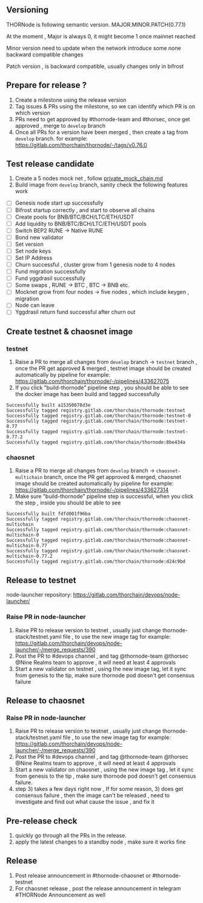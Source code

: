 ## Versioning
THORNode is following semantic version. MAJOR.MINOR.PATCH(0.77.1)

At the moment , Major is always 0, it might become 1 once mainnet reached

Minor version need to update when the network introduce some none backward compatible changes

Patch version , is backward compatible, usually changes only in bifrost

## Prepare for release ?
1) Create a milestone using the release version
2) Tag issues & PRs using the milestone, so we can identify which PR is on which version
3) PRs need to get approved by #thornode-team and #thorsec, once get approved , merge to `develop` branch
4) Once all PRs for a version have been merged , then create a tag from `develop` branch. for example: https://gitlab.com/thorchain/thornode/-/tags/v0.76.0

## Test release candidate
1) Create a 5 nodes mock net , follow [private_mock_chain.md](private_mock_chain.md)
2) Build image from `develop` branch, sanity check the following features work
- [ ] Genesis node start up successfully
- [ ] Bifrost startup correctly , and start to observe all chains 
- [ ] Create pools for BNB/BTC/BCH/LTC/ETH/USDT
- [ ] Add liquidity to BNB/BTC/BCH/LTC/ETH/USDT pools
- [ ] Switch BEP2 RUNE -> Native RUNE
- [ ] Bond new validator
- [ ] Set version
- [ ] Set node keys
- [ ] Set IP Address
- [ ] Churn successful , cluster grow from 1 genesis node to 4 nodes
- [ ] Fund migration successfully
- [ ] Fund yggdrasil successfully
- [ ] Some swaps , RUNE -> BTC , BTC -> BNB etc.
- [ ] Mocknet grow from four nodes -> five nodes , which include keygen , migration
- [ ] Node can leave
- [ ] Yggdrasil return fund successful after churn out

## Create testnet & chaosnet image
### testnet
1) Raise a PR to merge all changes from `develop` branch -> `testnet` branch , once the PR get approved & merged , testnet image should be created automatically by pipeline
   for example: https://gitlab.com/thorchain/thornode/-/pipelines/433627075
2) If you click "build-thornode" pipeline step , you should be able to see the docker image has been build and tagged successfully
```
Successfully built a15350678d3e
Successfully tagged registry.gitlab.com/thorchain/thornode:testnet
Successfully tagged registry.gitlab.com/thorchain/thornode:testnet-0
Successfully tagged registry.gitlab.com/thorchain/thornode:testnet-0.77
Successfully tagged registry.gitlab.com/thorchain/thornode:testnet-0.77.2
Successfully tagged registry.gitlab.com/thorchain/thornode:8be434a
```
### chaosnet
1) Raise a PR to merge all changes from `develop` branch -> `chaosnet-multichain` branch, once the PR get approved & merged, chaosnet image should be created automatically by pipeline
 for example: https://gitlab.com/thorchain/thornode/-/pipelines/433627314
2) Make sure "build-thornode" pipeline step is successful, when you click the step , inside you should be able to see 
```
Successfully built fdfd001f96ba
Successfully tagged registry.gitlab.com/thorchain/thornode:chaosnet-multichain
Successfully tagged registry.gitlab.com/thorchain/thornode:chaosnet-multichain-0
Successfully tagged registry.gitlab.com/thorchain/thornode:chaosnet-multichain-0.77
Successfully tagged registry.gitlab.com/thorchain/thornode:chaosnet-multichain-0.77.2
Successfully tagged registry.gitlab.com/thorchain/thornode:d24c9bd
```
## Release to testnet
node-launcher repository:  https://gitlab.com/thorchain/devops/node-launcher/
### Raise PR in node-launcher
1) Raise PR to release version to testnet , usually just change thornode-stack/testnet.yaml file , to use the new image tag
for example: https://gitlab.com/thorchain/devops/node-launcher/-/merge_requests/390
2) Post the PR to #devops channel , and tag @thornode-team @thorsec @Nine Realms team to approve , it will need at least 4 approvals
3) Start a new validator on testnet , using the new image tag, let it sync from genesis to the tip,  make sure thornode pod doesn't get consensus failure

## Release to chaosnet
### Raise PR in node-launcher
1) Raise PR to release version to testnet , usually just change thornode-stack/testnet.yaml file , to use the new image tag
   for example: https://gitlab.com/thorchain/devops/node-launcher/-/merge_requests/390
2) Post the PR to #devops channel , and tag @thornode-team @thorsec @Nine Realms team to approve , it will need at least 4 approvals
3) Start a new validator on chaosnet , using the new image tag , let it sync from genesis to the tip , make sure thornode pod doesn't get consensus failure.
4) step 3) takes a few days right now , If for some reason, 3) does get consensus failure , then the image can't be released , need to investigate and find out what cause the issue , and fix it

## Pre-release check
1) quickly go through all the PRs in the release.
2) apply the latest changes to a standby node , make sure it works fine

## Release
1) Post release announcement in #thornode-chaosnet or #thornode-testnet
2) For chaosnet release , post the release announcement in telegram #THORNode Announcement as well

